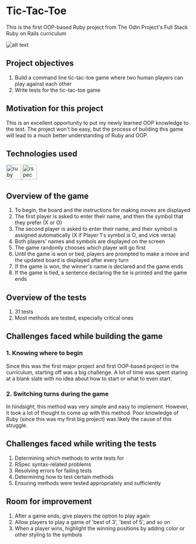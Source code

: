 # Tic-Tac-Toe
This is the first OOP-based Ruby project from The Odin Project's Full Stack Ruby on Rails curriculum

![alt text](game-sample.png?raw=true "screenshot of tic-tac-toe gameplay")

## Project objectives

1. Build a command line tic-tac-toe game where two human players can play against each other
2. Write tests for the tic-tac-toe game

## Motivation for this project

This is an excellent opportunity to put my newly learned OOP knowledge to the test. The project won't be easy, but the process of building this game will lead to a much better understanding of Ruby and OOP.

## Technologies used
<p align="left">
<a href="https://www.ruby-lang.org/en/" target="_blank" rel="noreferrer"> <img src="https://cdn.jsdelivr.net/gh/devicons/devicon/icons/ruby/ruby-original.svg" alt="ruby" width="40" height="40"/> </a>
<a href="https://rspec.info/" target="_blank" rel="noreferrer"> <img src="https://cdn.jsdelivr.net/gh/devicons/devicon/icons/rspec/rspec-original.svg" alt="rspec" width="40" height="40"/> </a> </p>

## Overview of the game
1. To begin, the board and the instructions for making moves are displayed
2. The first player is asked to enter their name, and then the symbol that they prefer (X or O)
3. The second player is asked to enter their name, and their symbol is assigned automatically (X if Player 1's symbol is O, and vice versa)
4. Both players' names and symbols are displayed on the screen
5. The game randomly chooses which player will go first
6. Until the game is won or tied, players are prompted to make a move and the updated board is displayed after every turn
7. If the game is won, the winner's name is declared and the game ends
8. If the game is tied, a sentence declaring the tie is printed and the game ends

## Overview of the tests
1. 31 tests
2. Most methods are tested, especially critical ones

## Challenges faced while building the game
### 1. Knowing where to begin
Since this was the first major project and first OOP-based project in the curriculum, starting off was a big challenge. A lot of time was spent staring at a blank slate with no idea about how to start or what to even start.

### 2. Switching turns during the game
In hindsight, this method was very simple and easy to implement. However, it took a lot of thought to come up with this method. Poor knowledge of Ruby (since this was my first big project) was likely the cause of this struggle.

## Challenges faced while writing the tests
1. Determining which methods to write tests for
2. RSpec syntax-related problems
3. Resolving errors for failing tests
4. Determining how to test certain methods
5. Ensuring methods were tested appropriately and sufficiently

## Room for improvement
1. After a game ends, give players the option to play again
2. Allow players to play a game of 'best of 3', 'best of 5', and so on
3. When a player wins, highlight the winning positions by adding color or other styling to the symbols
